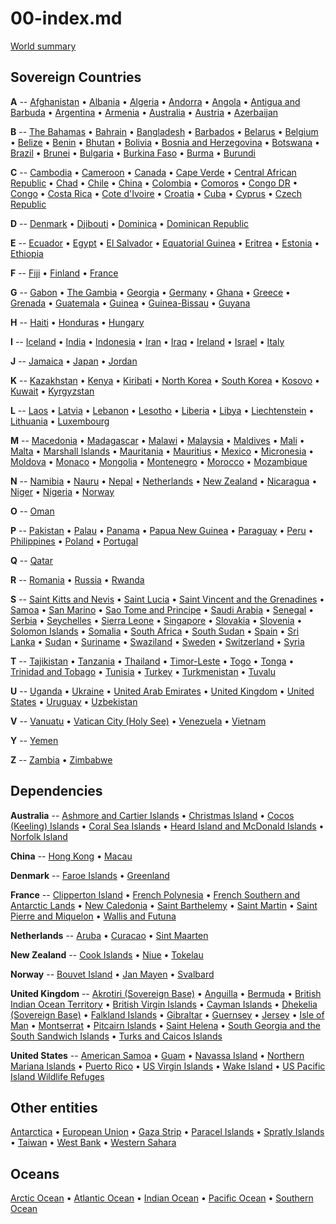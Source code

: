 
# 00-index.md

[World summary](xx.input)


## Sovereign Countries

**A** --
[Afghanistan](af.input) &bull;
[Albania](al.input) &bull;
[Algeria](ag.input) &bull;
[Andorra](an.input) &bull;
[Angola](ao.input) &bull;
[Antigua and Barbuda](ac.input) &bull;
[Argentina](ar.input) &bull;
[Armenia](am.input) &bull;
[Australia](as.input) &bull;
[Austria](au.input) &bull;
[Azerbaijan](aj.input) 

**B** --
[The Bahamas](bf.input) &bull;
[Bahrain](ba.input) &bull;
[Bangladesh](bg.input) &bull;
[Barbados](bb.input) &bull;
[Belarus](bo.input) &bull;
[Belgium](be.input) &bull;
[Belize](bh.input) &bull;
[Benin](bn.input) &bull;
[Bhutan](bt.input) &bull;
[Bolivia](bl.input) &bull;
[Bosnia and Herzegovina](bk.input) &bull;
[Botswana](bc.input) &bull;
[Brazil](br.input) &bull;
[Brunei](bx.input) &bull;
[Bulgaria](bu.input) &bull;
[Burkina Faso](uv.input) &bull;
[Burma](bm.input) &bull;
[Burundi](by.input) 

**C** --
[Cambodia](cb.input) &bull;
[Cameroon](cm.input) &bull;
[Canada](ca.input) &bull;
[Cape Verde](cv.input) &bull;
[Central African Republic](ct.input) &bull;
[Chad](cd.input) &bull;
[Chile](ci.input) &bull;
[China](ch.input) &bull;
[Colombia](co.input) &bull;
[Comoros](cn.input) &bull;
[Congo DR](cg.input) &bull;
[Congo](cf.input) &bull;
[Costa Rica](cs.input) &bull;
[Cote d'Ivoire](iv.input) &bull;
[Croatia](hr.input) &bull;
[Cuba](cu.input) &bull;
[Cyprus](cy.input) &bull;
[Czech Republic](ez.input) 

**D** --
[Denmark](da.input) &bull;
[Djibouti](dj.input) &bull;
[Dominica](do.input) &bull;
[Dominican Republic](dr.input) 

**E** --
[Ecuador](ec.input) &bull;
[Egypt](eg.input) &bull;
[El Salvador](es.input) &bull;
[Equatorial Guinea](ek.input) &bull;
[Eritrea](er.input) &bull;
[Estonia](en.input) &bull;
[Ethiopia](et.input) 

**F** --
[Fiji](fj.input) &bull;
[Finland](fi.input) &bull;
[France](fr.input) 

**G** --
[Gabon](gb.input) &bull;
[The Gambia](ga.input) &bull;
[Georgia](gg.input) &bull;
[Germany](gm.input) &bull;
[Ghana](gh.input) &bull;
[Greece](gr.input) &bull;
[Grenada](gj.input) &bull;
[Guatemala](gt.input) &bull;
[Guinea](gv.input) &bull;
[Guinea-Bissau](pu.input) &bull;
[Guyana](gy.input) 

**H** --
[Haiti](ha.input) &bull;
[Honduras](ho.input) &bull;
[Hungary](hu.input) 

**I** --
[Iceland](ic.input) &bull;
[India](in.input) &bull;
[Indonesia](id.input) &bull;
[Iran](ir.input) &bull;
[Iraq](iz.input) &bull;
[Ireland](ei.input) &bull;
[Israel](is.input) &bull;
[Italy](it.input) 

**J** --
[Jamaica](jm.input) &bull;
[Japan](ja.input) &bull;
[Jordan](jo.input) 

**K** --
[Kazakhstan](kz.input) &bull;
[Kenya](ke.input) &bull;
[Kiribati](kr.input) &bull;
[North Korea](kn.input) &bull;
[South Korea](ks.input) &bull;
[Kosovo](kv.input) &bull;
[Kuwait](ku.input) &bull;
[Kyrgyzstan](kg.input) 

**L** --
[Laos](la.input) &bull;
[Latvia](lg.input) &bull;
[Lebanon](le.input) &bull;
[Lesotho](lt.input) &bull;
[Liberia](li.input) &bull;
[Libya](ly.input) &bull;
[Liechtenstein](ls.input) &bull;
[Lithuania](lh.input) &bull;
[Luxembourg](lu.input) 

**M** --
[Macedonia](mk.input) &bull;
[Madagascar](ma.input) &bull;
[Malawi](mi.input) &bull;
[Malaysia](my.input) &bull;
[Maldives](mv.input) &bull;
[Mali](ml.input) &bull;
[Malta](mt.input) &bull;
[Marshall Islands](rm.input) &bull;
[Mauritania](mr.input) &bull;
[Mauritius](mp.input) &bull;
[Mexico](mx.input) &bull;
[Micronesia](fm.input) &bull;
[Moldova](md.input) &bull;
[Monaco](mn.input) &bull;
[Mongolia](mg.input) &bull;
[Montenegro](mj.input) &bull;
[Morocco](mo.input) &bull;
[Mozambique](mz.input) 

**N** --
[Namibia](wa.input) &bull;
[Nauru](nr.input) &bull;
[Nepal](np.input) &bull;
[Netherlands](nl.input) &bull;
[New Zealand](nz.input) &bull;
[Nicaragua](nu.input) &bull;
[Niger](ng.input) &bull;
[Nigeria](ni.input) &bull;
[Norway](no.input) 

**O** --
[Oman](mu.input) 

**P** --
[Pakistan](pk.input) &bull;
[Palau](ps.input) &bull;
[Panama](pm.input) &bull;
[Papua New Guinea](pp.input) &bull;
[Paraguay](pa.input) &bull;
[Peru](pe.input) &bull;
[Philippines](rp.input) &bull;
[Poland](pl.input) &bull;
[Portugal](po.input) 

**Q** --
[Qatar](qa.input)

**R** --
[Romania](ro.input) &bull;
[Russia](rs.input) &bull;
[Rwanda](rw.input) 

**S** --
[Saint Kitts and Nevis](sc.input) &bull;
[Saint Lucia](st.input) &bull;
[Saint Vincent and the Grenadines](vc.input) &bull;
[Samoa](ws.input) &bull;
[San Marino](sm.input) &bull;
[Sao Tome and Principe](tp.input) &bull;
[Saudi Arabia](sa.input) &bull;
[Senegal](sg.input) &bull;
[Serbia](ri.input) &bull;
[Seychelles](se.input) &bull;
[Sierra Leone](sl.input) &bull;
[Singapore](sn.input) &bull;
[Slovakia](lo.input) &bull;
[Slovenia](si.input) &bull;
[Solomon Islands](bp.input) &bull;
[Somalia](so.input) &bull;
[South Africa](sf.input) &bull;
[South Sudan](od.input) &bull;
[Spain](sp.input) &bull;
[Sri Lanka](ce.input) &bull;
[Sudan](su.input) &bull;
[Suriname](ns.input) &bull;
[Swaziland](wz.input) &bull;
[Sweden](sw.input) &bull;
[Switzerland](sz.input) &bull;
[Syria](sy.input) 

**T** --
[Tajikistan](ti.input) &bull;
[Tanzania](tz.input) &bull;
[Thailand](th.input) &bull;
[Timor-Leste](tt.input) &bull;
[Togo](to.input) &bull;
[Tonga](tn.input) &bull;
[Trinidad and Tobago](td.input) &bull;
[Tunisia](ts.input) &bull;
[Turkey](tu.input) &bull;
[Turkmenistan](tx.input) &bull;
[Tuvalu](tv.input) 

**U** --
[Uganda](ug.input) &bull;
[Ukraine](up.input) &bull;
[United Arab Emirates](ae.input) &bull;
[United Kingdom](uk.input) &bull;
[United States](us.input) &bull;
[Uruguay](uy.input) &bull;
[Uzbekistan](uz.input) 

**V** --
[Vanuatu](nh.input) &bull;
[Vatican City (Holy See)](vt.input) &bull;
[Venezuela](ve.input) &bull;
[Vietnam](vm.input) 

**Y** --
[Yemen](ym.input) 

**Z** --
[Zambia](za.input) &bull;
[Zimbabwe](zi.input) 


## Dependencies

**Australia** --
[Ashmore and Cartier Islands](at.input) &bull;
[Christmas Island](kt.input) &bull;
[Cocos (Keeling) Islands](ck.input) &bull;
[Coral Sea Islands](cr.input) &bull;
[Heard Island and McDonald Islands](hm.input) &bull;
[Norfolk Island](nf.input) 

**China** --
[Hong Kong](hk.input) &bull;
[Macau](mc.input) 

**Denmark** --
[Faroe Islands](fo.input) &bull;
[Greenland](gl.input) 

**France** --
[Clipperton Island](ip.input) &bull;
[French Polynesia](fp.input) &bull;
[French Southern and Antarctic Lands](fs.input) &bull;
[New Caledonia](nc.input) &bull;
[Saint Barthelemy](tb.input) &bull;
[Saint Martin](rn.input) &bull;
[Saint Pierre and Miquelon](sb.input) &bull;
[Wallis and Futuna](wf.input) 

**Netherlands** --
[Aruba](aa.input) &bull;
[Curacao](cc.input) &bull;
[Sint Maarten](sk.input) 

**New Zealand** --
[Cook Islands](cw.input) &bull;
[Niue](ne.input) &bull;
[Tokelau](tl.input) 

**Norway** --
[Bouvet Island](bv.input) &bull;
[Jan Mayen](jn.input) &bull;
[Svalbard](sv.input) 

**United Kingdom** --
[Akrotiri (Sovereign Base)](ax.input) &bull;
[Anguilla](av.input) &bull;
[Bermuda](bd.input) &bull;
[British Indian Ocean Territory](io.input) &bull;
[British Virgin Islands](vi.input) &bull;
[Cayman Islands](cj.input) &bull;
[Dhekelia (Sovereign Base)](dx.input) &bull;
[Falkland Islands](fk.input) &bull;
[Gibraltar](gi.input) &bull;
[Guernsey](gk.input) &bull;
[Jersey](je.input) &bull;
[Isle of Man](im.input) &bull;
[Montserrat](mh.input) &bull;
[Pitcairn Islands](pc.input) &bull;
[Saint Helena](sh.input) &bull;
[South Georgia and the South Sandwich Islands](sx.input) &bull;
[Turks and Caicos Islands](tk.input) 

**United States** --
[American Samoa](aq.input) &bull;
[Guam](gq.input) &bull;
[Navassa Island](bq.input) &bull;
[Northern Mariana Islands](cq.input) &bull;
[Puerto Rico](rq.input) &bull;
[US Virgin Islands](vq.input) &bull;
[Wake Island](wq.input) &bull;
[US Pacific Island Wildlife Refuges](um.input) 


## Other entities

[Antarctica](ay.input) &bull;
[European Union](ee.input) &bull;
[Gaza Strip](gz.input) &bull;
[Paracel Islands](pf.input) &bull;
[Spratly Islands](pg.input) &bull;
[Taiwan](tw.input) &bull;
[West Bank](we.input) &bull;
[Western Sahara](wi.input) 


## Oceans

[Arctic Ocean](xq.input) &bull;
[Atlantic Ocean](zh.input) &bull;
[Indian Ocean](xo.input) &bull;
[Pacific Ocean](zn.input) &bull;
[Southern Ocean](oo.input) 

